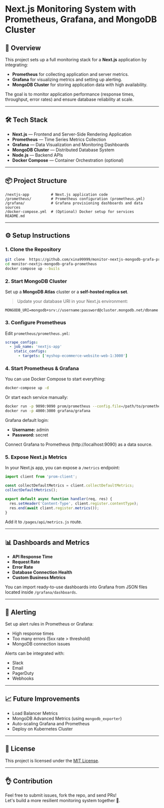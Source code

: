 # Next.js Monitoring System with Prometheus, Grafana, and MongoDB Cluster

## 📖 Overview

This project sets up a full monitoring stack for a **Next.js** application by integrating:
- **Prometheus** for collecting application and server metrics.
- **Grafana** for visualizing metrics and setting up alerting.
- **MongoDB Cluster** for storing application data with high availability.

The goal is to monitor application performance (response times, throughput, error rates) and ensure database reliability at scale.

---

## 🛠 Tech Stack

- **Next.js** — Frontend and Server-Side Rendering Application
- **Prometheus** — Time Series Metrics Collection
- **Grafana** — Data Visualization and Monitoring Dashboards
- **MongoDB Cluster** — Distributed Database System
- **Node.js** — Backend APIs
- **Docker Compose** — Container Orchestration (optional)

---

## 📦 Project Structure

```
/nextjs-app          # Next.js application code
/prometheus/         # Prometheus configuration (prometheus.yml)
/grafana/            # Grafana provisioning dashboards and data sources
/docker-compose.yml  # (Optional) Docker setup for services
README.md
```

---

## ⚙️ Setup Instructions

### 1. Clone the Repository
```bash
git clone  https://github.com/xina99999/monitor-nextjs-mongodb-grafa-prometheus.git
cd monitor-nextjs-mongodb-grafa-prometheus
docker compose up --buils
```

### 2. Start MongoDB Cluster
Set up a **MongoDB Atlas** cluster or a **self-hosted replica set**.
> Update your database URI in your Next.js environment:
```env
MONGODB_URI=mongodb+srv://username:password@cluster.mongodb.net/dbname
```

### 3. Configure Prometheus
Edit `prometheus/prometheus.yml`:
```yaml
scrape_configs:
  - job_name: 'nextjs-app'
    static_configs:
      - targets: ['myshop-ecommerce-website-web-1:3000']
```

### 4. Start Prometheus & Grafana
You can use Docker Compose to start everything:
```bash
docker-compose up -d
```

Or start each service manually:
```bash
docker run -p 9090:9090 prom/prometheus --config.file=/path/to/prometheus.yml
docker run -p 4000:3000 grafana/grafana
```

Grafana default login:
- **Username:** admin
- **Password:** secret

Connect Grafana to Prometheus (http://localhost:9090) as a data source.

### 5. Expose Next.js Metrics
In your Next.js app, you can expose a `/metrics` endpoint:
```javascript
import client from 'prom-client';

const collectDefaultMetrics = client.collectDefaultMetrics;
collectDefaultMetrics();

export default async function handler(req, res) {
  res.setHeader('Content-Type', client.register.contentType);
  res.end(await client.register.metrics());
}
```

Add it to `/pages/api/metrics.js` route.

---

## 📊 Dashboards and Metrics

- **API Response Time**
- **Request Rate**
- **Error Rate**
- **Database Connection Health**
- **Custom Business Metrics**

You can import ready-to-use dashboards into Grafana from JSON files located inside `/grafana/dashboards`.

---

## 🚨 Alerting

Set up alert rules in Prometheus or Grafana:
- High response times
- Too many errors (5xx rate > threshold)
- MongoDB connection issues

Alerts can be integrated with:
- Slack
- Email
- PagerDuty
- Webhooks

---

## 📈 Future Improvements

- Load Balancer Metrics
- MongoDB Advanced Metrics (using `mongodb_exporter`)
- Auto-scaling Grafana and Prometheus
- Deploy on Kubernetes Cluster

---

## 👋 License

This project is licensed under the [MIT License](LICENSE).

---

## 👌 Contribution

Feel free to submit issues, fork the repo, and send PRs!  
Let's build a more resilient monitoring system together 🚀.

